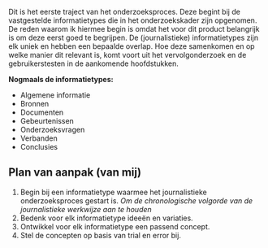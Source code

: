 
Dit is het eerste traject van het onderzoeksproces. Deze begint bij de vastgestelde informatietypes die in het onderzoekskader zijn opgenomen. De reden waarom ik hiermee begin is omdat het voor dit product belangrijk is om deze eerst goed te begrijpen. 
De (journalistieke) informatietypes zijn elk uniek en hebben een bepaalde overlap. Hoe deze samenkomen en op welke manier dit relevant is, komt voort uit het vervolgonderzoek en de gebruikerstesten in de aankomende hoofdstukken. 

__Nogmaals de informatietypes:__

* Algemene informatie
* Bronnen
* Documenten
* Gebeurtenissen
* Onderzoeksvragen
* Verbanden
* Conclusies


## Plan van aanpak (van mij)
1. Begin bij een informatietype waarmee het journalistieke onderzoeksproces gestart is. *Om de chronologische volgorde van de  journalistieke werkwijze aan te houden*
2. Bedenk voor elk informatietype ideeën en variaties.
3. Ontwikkel voor elk informatietype een passend concept.
4. Stel de concepten op basis van trial en error bij.



<!--
  In dit hoofdstuk word uitgelegd hoe het ontwerp tot stand is gekomen. Het kan je misschien opgevallen zijn dat de conceptfase voor nu is overgeslagen. De keuze hiervan heeft te maken met de opdracht. Deze is lijkt in de eerste instantie heel vrij, maar reflecteert ook op de werkwijze van de onderzoeksjournalist. Om dit te begrijpen begint het ontwerp niet met een concept, maar bij de werkwijze van de onderzoeksjournalist (met bijbehorende data). 

  In het vorige hoofdstuk [vooronderzoek](https://jorik.gitbook.io/project-blauwdruk/vooronderzoek) worden al een groot aantal werkwijze uitgelegd. Gebaseerd op de werkwijze en onderzoeksdata worden concepten toegelicht die het mogelijk maken om te werken met de onderzoeksdata van de onderzoeksjournalist.
-->
